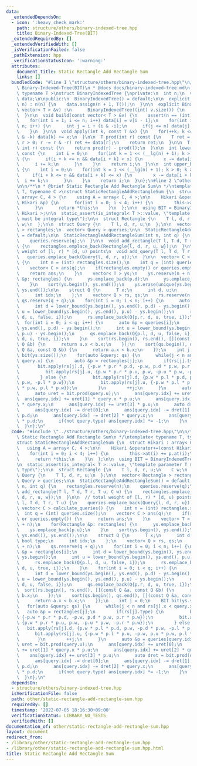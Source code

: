 ```yaml
---
data:
  _extendedDependsOn:
  - icon: ':heavy_check_mark:'
    path: structure/others/binary-indexed-tree.hpp
    title: Binary-Indexed-Tree(BIT)
  _extendedRequiredBy: []
  _extendedVerifiedWith: []
  _isVerificationFailed: false
  _pathExtension: hpp
  _verificationStatusIcon: ':warning:'
  attributes:
    document_title: Static Rectangle Add Rectangle Sum
    links: []
  bundledCode: "#line 1 \"structure/others/binary-indexed-tree.hpp\"\n/**\n * @brief\
    \ Binary-Indexed-Tree(BIT)\n * @docs docs/binary-indexed-tree.md\n */\ntemplate<\
    \ typename T >\nstruct BinaryIndexedTree {\nprivate:\n  int n;\n  vector< T >\
    \ data;\n\npublic:\n  BinaryIndexedTree() = default;\n\n  explicit BinaryIndexedTree(int\
    \ n) : n(n) {\n    data.assign(n + 1, T());\n  }\n\n  explicit BinaryIndexedTree(const\
    \ vector< T > &v) :\n      BinaryIndexedTree((int) v.size()) {\n    build(v);\n\
    \  }\n\n  void build(const vector< T > &v) {\n    assert(n == (int) v.size());\n\
    \    for(int i = 1; i <= n; i++) data[i] = v[i - 1];\n    for(int i = 1; i <=\
    \ n; i++) {\n      int j = i + (i & -i);\n      if(j <= n) data[j] += data[i];\n\
    \    }\n  }\n\n  void apply(int k, const T &x) {\n    for(++k; k <= n; k += k\
    \ & -k) data[k] += x;\n  }\n\n  T prod(int r) const {\n    T ret = T();\n    for(;\
    \ r > 0; r -= r & -r) ret += data[r];\n    return ret;\n  }\n\n  T prod(int l,\
    \ int r) const {\n    return prod(r) - prod(l);\n  }\n\n  int lower_bound(T x)\
    \ const {\n    int i = 0;\n    for(int k = 1 << (__lg(n) + 1); k > 0; k >>= 1)\
    \ {\n      if(i + k <= n && data[i + k] < x) {\n        x -= data[i + k];\n  \
    \      i += k;\n      }\n    }\n    return i;\n  }\n\n  int upper_bound(T x) const\
    \ {\n    int i = 0;\n    for(int k = 1 << (__lg(n) + 1); k > 0; k >>= 1) {\n \
    \     if(i + k <= n && data[i + k] <= x) {\n        x -= data[i + k];\n      \
    \  i += k;\n      }\n    }\n    return i;\n  }\n};\n#line 2 \"other/static-rectangle-add-rectangle-sum.hpp\"\
    \n\n/**\n * @brief Static Rectangle Add Rectangle Sum\n */\ntemplate< typename\
    \ T, typename C >\nstruct StaticRectangleAddRectangleSum {\n  struct Hikari :\
    \ array< C, 4 > {\n    using A = array< C, 4 >;\n\n    Hikari &operator+=(const\
    \ Hikari &p) {\n      for(int i = 0; i < 4; i++) {\n        this->at(i) += p.at(i);\n\
    \      }\n      return *this;\n    }\n  };\n\n  using BIT = BinaryIndexedTree<\
    \ Hikari >;\n\n  static_assert(is_integral< T >::value, \"template parameter T\
    \ must be integral type\");\n\n  struct Rectangle {\n    T l, d, r, u;\n    C\
    \ w;\n  };\n\n  struct Query {\n    T l, d, r, u;\n  };\n\n  vector< Rectangle\
    \ > rectangles;\n  vector< Query > queries;\n\n  StaticRectangleAddRectangleSum()\
    \ = default;\n\n  StaticRectangleAddRectangleSum(int n, int q) {\n    rectangles.reserve(n);\n\
    \    queries.reserve(q);\n  }\n\n  void add_rectangle(T l, T d, T r, T u, C w)\
    \ {\n    rectangles.emplace_back(Rectangle{l, d, r, u, w});\n  }\n\n  // total\
    \ weight of [l, r) * [d, u) points\n  void add_query(T l, T d, T r, T u) {\n \
    \   queries.emplace_back(Query{l, d, r, u});\n  }\n\n  vector< C > calculate_queries()\
    \ {\n    int n = (int) rectangles.size();\n    int q = (int) queries.size();\n\
    \    vector< C > ans(q);\n    if(rectangles.empty() or queries.empty()) {\n  \
    \    return ans;\n    }\n    vector< T > ys;\n    ys.reserve(n + n);\n    for(Rectangle\
    \ &p: rectangles) {\n      ys.emplace_back(p.d);\n      ys.emplace_back(p.u);\n\
    \    }\n    sort(ys.begin(), ys.end());\n    ys.erase(unique(ys.begin(), ys.end()),\
    \ ys.end());\n\n    struct Q {\n      T x;\n      int d, u;\n      bool type;\n\
    \      int idx;\n    };\n    vector< Q > rs, qs;\n    rs.reserve(n + n);\n   \
    \ qs.reserve(q + q);\n    for(int i = 0; i < n; i++) {\n      auto &p = rectangles[i];\n\
    \      int d = lower_bound(ys.begin(), ys.end(), p.d) - ys.begin();\n      int\
    \ u = lower_bound(ys.begin(), ys.end(), p.u) - ys.begin();\n      rs.emplace_back(Q{p.l,\
    \ d, u, false, i});\n      rs.emplace_back(Q{p.r, d, u, true, i});\n    }\n  \
    \  for(int i = 0; i < q; i++) {\n      auto &p = queries[i];\n      int d = lower_bound(ys.begin(),\
    \ ys.end(), p.d) - ys.begin();\n      int u = lower_bound(ys.begin(), ys.end(),\
    \ p.u) - ys.begin();\n      qs.emplace_back(Q{p.l, d, u, false, i});\n      qs.emplace_back(Q{p.r,\
    \ d, u, true, i});\n    }\n    sort(rs.begin(), rs.end(), [](const Q &a, const\
    \ Q &b) {\n      return a.x < b.x;\n    });\n    sort(qs.begin(), qs.end(), [](const\
    \ Q &a, const Q &b) {\n      return a.x < b.x;\n    });\n    int j = 0;\n    BIT\
    \ bit(ys.size());\n    for(auto &query: qs) {\n      while(j < n and rs[j].x <\
    \ query.x) {\n        auto &p = rectangles[j];\n        if(rs[j].type) {\n   \
    \       bit.apply(rs[j].d, {-p.w * p.r * p.d, -p.w, p.d * p.w, p.r * p.w});\n\
    \          bit.apply(rs[j].u, {p.w * p.r * p.u, p.w, -p.u * p.w, -p.r * p.w});\n\
    \        } else {\n          bit.apply(rs[j].d, {p.w * p.l * p.d, p.w, -p.d *\
    \ p.w, -p.l * p.w});\n          bit.apply(rs[j].u, {-p.w * p.l * p.u, -p.w, p.u\
    \ * p.w, p.l * p.w});\n        }\n        ++j;\n      }\n      auto &p = queries[query.idx];\n\
    \      auto uret = bit.prod(query.u);\n      ans[query.idx] += uret[0];\n    \
    \  ans[query.idx] += uret[1] * query.x * p.u;\n      ans[query.idx] += uret[2]\
    \ * query.x;\n      ans[query.idx] += uret[3] * p.u;\n      auto dret = bit.prod(query.d);\n\
    \      ans[query.idx] -= dret[0];\n      ans[query.idx] -= dret[1] * query.x *\
    \ p.d;\n      ans[query.idx] -= dret[2] * query.x;\n      ans[query.idx] -= dret[3]\
    \ * p.d;\n      if(not query.type) ans[query.idx] *= -1;\n    }\n    return ans;\n\
    \  }\n};\n"
  code: "#include \"../structure/others/binary-indexed-tree.hpp\"\n\n/**\n * @brief\
    \ Static Rectangle Add Rectangle Sum\n */\ntemplate< typename T, typename C >\n\
    struct StaticRectangleAddRectangleSum {\n  struct Hikari : array< C, 4 > {\n \
    \   using A = array< C, 4 >;\n\n    Hikari &operator+=(const Hikari &p) {\n  \
    \    for(int i = 0; i < 4; i++) {\n        this->at(i) += p.at(i);\n      }\n\
    \      return *this;\n    }\n  };\n\n  using BIT = BinaryIndexedTree< Hikari >;\n\
    \n  static_assert(is_integral< T >::value, \"template parameter T must be integral\
    \ type\");\n\n  struct Rectangle {\n    T l, d, r, u;\n    C w;\n  };\n\n  struct\
    \ Query {\n    T l, d, r, u;\n  };\n\n  vector< Rectangle > rectangles;\n  vector<\
    \ Query > queries;\n\n  StaticRectangleAddRectangleSum() = default;\n\n  StaticRectangleAddRectangleSum(int\
    \ n, int q) {\n    rectangles.reserve(n);\n    queries.reserve(q);\n  }\n\n  void\
    \ add_rectangle(T l, T d, T r, T u, C w) {\n    rectangles.emplace_back(Rectangle{l,\
    \ d, r, u, w});\n  }\n\n  // total weight of [l, r) * [d, u) points\n  void add_query(T\
    \ l, T d, T r, T u) {\n    queries.emplace_back(Query{l, d, r, u});\n  }\n\n \
    \ vector< C > calculate_queries() {\n    int n = (int) rectangles.size();\n  \
    \  int q = (int) queries.size();\n    vector< C > ans(q);\n    if(rectangles.empty()\
    \ or queries.empty()) {\n      return ans;\n    }\n    vector< T > ys;\n    ys.reserve(n\
    \ + n);\n    for(Rectangle &p: rectangles) {\n      ys.emplace_back(p.d);\n  \
    \    ys.emplace_back(p.u);\n    }\n    sort(ys.begin(), ys.end());\n    ys.erase(unique(ys.begin(),\
    \ ys.end()), ys.end());\n\n    struct Q {\n      T x;\n      int d, u;\n     \
    \ bool type;\n      int idx;\n    };\n    vector< Q > rs, qs;\n    rs.reserve(n\
    \ + n);\n    qs.reserve(q + q);\n    for(int i = 0; i < n; i++) {\n      auto\
    \ &p = rectangles[i];\n      int d = lower_bound(ys.begin(), ys.end(), p.d) -\
    \ ys.begin();\n      int u = lower_bound(ys.begin(), ys.end(), p.u) - ys.begin();\n\
    \      rs.emplace_back(Q{p.l, d, u, false, i});\n      rs.emplace_back(Q{p.r,\
    \ d, u, true, i});\n    }\n    for(int i = 0; i < q; i++) {\n      auto &p = queries[i];\n\
    \      int d = lower_bound(ys.begin(), ys.end(), p.d) - ys.begin();\n      int\
    \ u = lower_bound(ys.begin(), ys.end(), p.u) - ys.begin();\n      qs.emplace_back(Q{p.l,\
    \ d, u, false, i});\n      qs.emplace_back(Q{p.r, d, u, true, i});\n    }\n  \
    \  sort(rs.begin(), rs.end(), [](const Q &a, const Q &b) {\n      return a.x <\
    \ b.x;\n    });\n    sort(qs.begin(), qs.end(), [](const Q &a, const Q &b) {\n\
    \      return a.x < b.x;\n    });\n    int j = 0;\n    BIT bit(ys.size());\n \
    \   for(auto &query: qs) {\n      while(j < n and rs[j].x < query.x) {\n     \
    \   auto &p = rectangles[j];\n        if(rs[j].type) {\n          bit.apply(rs[j].d,\
    \ {-p.w * p.r * p.d, -p.w, p.d * p.w, p.r * p.w});\n          bit.apply(rs[j].u,\
    \ {p.w * p.r * p.u, p.w, -p.u * p.w, -p.r * p.w});\n        } else {\n       \
    \   bit.apply(rs[j].d, {p.w * p.l * p.d, p.w, -p.d * p.w, -p.l * p.w});\n    \
    \      bit.apply(rs[j].u, {-p.w * p.l * p.u, -p.w, p.u * p.w, p.l * p.w});\n \
    \       }\n        ++j;\n      }\n      auto &p = queries[query.idx];\n      auto\
    \ uret = bit.prod(query.u);\n      ans[query.idx] += uret[0];\n      ans[query.idx]\
    \ += uret[1] * query.x * p.u;\n      ans[query.idx] += uret[2] * query.x;\n  \
    \    ans[query.idx] += uret[3] * p.u;\n      auto dret = bit.prod(query.d);\n\
    \      ans[query.idx] -= dret[0];\n      ans[query.idx] -= dret[1] * query.x *\
    \ p.d;\n      ans[query.idx] -= dret[2] * query.x;\n      ans[query.idx] -= dret[3]\
    \ * p.d;\n      if(not query.type) ans[query.idx] *= -1;\n    }\n    return ans;\n\
    \  }\n};\n"
  dependsOn:
  - structure/others/binary-indexed-tree.hpp
  isVerificationFile: false
  path: other/static-rectangle-add-rectangle-sum.hpp
  requiredBy: []
  timestamp: '2022-07-05 18:16:30+09:00'
  verificationStatus: LIBRARY_NO_TESTS
  verifiedWith: []
documentation_of: other/static-rectangle-add-rectangle-sum.hpp
layout: document
redirect_from:
- /library/other/static-rectangle-add-rectangle-sum.hpp
- /library/other/static-rectangle-add-rectangle-sum.hpp.html
title: Static Rectangle Add Rectangle Sum
---
```


